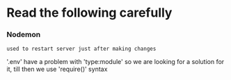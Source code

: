 # Read the following carefully

### Nodemon

    used to restart server just after making changes

'.env' have a problem with 'type:module' so we are looking for a solution for it, till then we use 'require()' syntax
